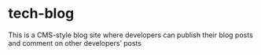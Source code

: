 # tech-blog
This is a CMS-style blog site where developers can publish their blog posts and comment on other developers’ posts
